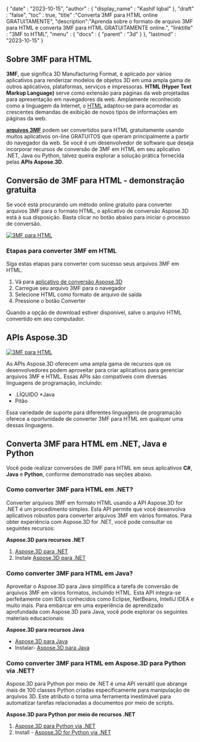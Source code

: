 {
  "date" : "2023-10-15",
  "author" : {
    "display_name" : "Kashif Iqbal"
},
  "draft" : "false",
  "toc" : true,
  "title" :"Converta 3MF para HTML online GRATUITAMENTE",
  "description":"Aprenda sobre o formato de arquivo 3MF para HTML e converta 3MF para HTML GRATUITAMENTE online.",
  "linktitle" : "3MF to HTML",
  "menu" : {
    "docs" : {
      "parent" : "3d"
}
},
  "lastmod" : "2023-10-15"
}

## Sobre 3MF para HTML

**3MF**, que significa 3D Manufacturing Format, é aplicado por vários aplicativos para renderizar modelos de objetos 3D em uma ampla gama de outros aplicativos, plataformas, serviços e impressoras. **HTML (Hyper Text Markup Language)** serve como extensão para páginas da web projetadas para apresentação em navegadores da web. Amplamente reconhecido como a linguagem da Internet, o [HTML](/pt/web/html/) adaptou-se para acomodar as crescentes demandas de exibição de novos tipos de informações em páginas da web.

**[arquivos 3MF](/pt/3d/3mf/)** podem ser convertidos para HTML gratuitamente usando muitos aplicativos on-line GRATUITOS que operam principalmente a partir do navegador da web. Se você é um desenvolvedor de software que deseja incorporar recursos de conversão de 3MF em HTML em seu aplicativo .NET, Java ou Python, talvez queira explorar a solução prática fornecida pelas **APIs Aspose.3D**.

## Conversão de 3MF para HTML - demonstração gratuita

Se você está procurando um método online gratuito para converter arquivos 3MF para o formato HTML, o aplicativo de conversão Aspose.3D está à sua disposição. Basta clicar no botão abaixo para iniciar o processo de conversão.

[![3MF para HTML](../3mf-to-html.png)](https://products.aspose.app/3d/conversion/)

### Etapas para converter 3MF em HTML

Siga estas etapas para converter com sucesso seus arquivos 3MF em HTML.

1. Vá para [aplicativo de conversão Aspose.3D](https://products.aspose.app/3d/conversion/)
1. Carregue seu arquivo 3MF para o navegador
1. Selecione HTML como formato de arquivo de saída
1. Pressione o botão Converter

Quando a opção de download estiver disponível, salve o arquivo HTML convertido em seu computador.

## APIs Aspose.3D

[![3MF para HTML](../try-aspose-3d.png)](https://products.aspose.com/3d/)

As APIs Aspose.3D oferecem uma ampla gama de recursos que os desenvolvedores podem aproveitar para criar aplicativos para gerenciar arquivos 3MF e HTML. Essas APIs são compatíveis com diversas linguagens de programação, incluindo:

* .LÍQUIDO
*Java
* Pitão

Essa variedade de suporte para diferentes linguagens de programação oferece a oportunidade de converter 3MF para HTML em qualquer uma dessas linguagens.

## Converta 3MF para HTML em .NET, Java e Python

Você pode realizar conversões de 3MF para HTML em seus aplicativos **C#**, **Java** e **Python**, conforme demonstrado nas seções abaixo.

### Como converter 3MF para HTML em .NET?

Converter arquivos 3MF em formato HTML usando a API Aspose.3D for .NET é um procedimento simples. Esta API permite que você desenvolva aplicativos robustos para converter arquivos 3MF em vários formatos. Para obter experiência com Aspose.3D for .NET, você pode consultar os seguintes recursos:

**Aspose.3D para recursos .NET**

1. [Aspose.3D para .NET](https://products.aspose.com/3d/net/)
1. Instale [Aspose.3D para .NET](https://docs.aspose.com/3d/net/installation/)

### Como converter 3MF para HTML em Java?

Aproveitar o Aspose.3D para Java simplifica a tarefa de conversão de arquivos 3MF em vários formatos, incluindo HTML. Esta API integra-se perfeitamente com IDEs conhecidos como Eclipse, NetBeans, IntelliJ IDEA e muito mais. Para embarcar em uma experiência de aprendizado aprofundada com Aspose.3D para Java, você pode explorar os seguintes materiais educacionais:

**Aspose.3D para recursos Java**

* [Aspose.3D para Java](https://products.aspose.com/3d/java/)
* Instalar- [Aspose.3D para Java](https://docs.aspose.com/3d/java/installation/)

### Como converter 3MF para HTML em Aspose.3D para Python via .NET?

Aspose.3D para Python por meio de .NET é uma API versátil que abrange mais de 100 classes Python criadas especificamente para manipulação de arquivos 3D. Este atributo o torna uma ferramenta inestimável para automatizar tarefas relacionadas a documentos por meio de scripts.

**Aspose.3D para Python por meio de recursos .NET**

1. [Aspose.3D para Python via .NET](https://products.aspose.com/3d/python-net/)
1. Install - [Aspose.3D for Python via .NET](https://releases.aspose.com/3d/python-net/)
